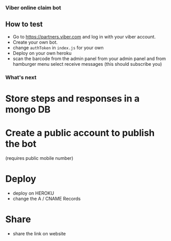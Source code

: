 ### Viber online claim bot

## How to test
- Go to https://partners.viber.com and log in with your viber account.
- Create your own bot.
- change `authToken` in `index.js` for your own
- Deploy on your own heroku
- scan the barcode from the admin panel from your admin panel and from hamburger menu select receive messages (this should subscribe you)



### What's next

# Store steps and responses in a mongo DB

# Create a public account to publish the bot
(requires public mobile number)

# Deploy
- deploy on HEROKU
- change the A / CNAME Records

# Share
- share the link on website